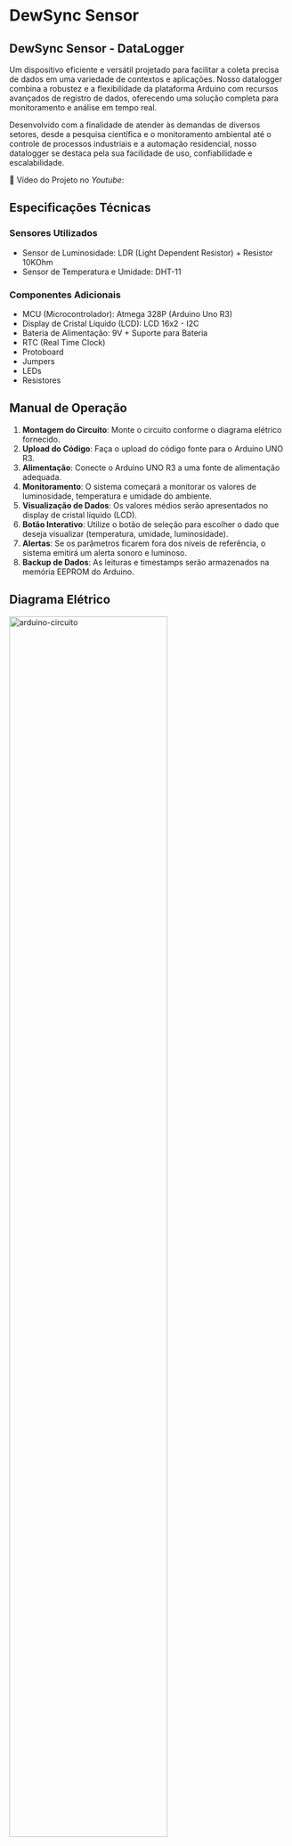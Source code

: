 # DewSync Sensor

## **DewSync Sensor - DataLogger**

Um dispositivo eficiente e versátil projetado para facilitar a coleta precisa de dados em uma variedade de contextos e aplicações. Nosso datalogger combina a robustez e a flexibilidade da plataforma Arduino com recursos avançados de registro de dados, oferecendo uma solução completa para monitoramento e análise em tempo real.

Desenvolvido com a finalidade de atender às demandas de diversos setores, desde a pesquisa científica e o monitoramento ambiental até o controle de processos industriais e a automação residencial, nosso datalogger se destaca pela sua facilidade de uso, confiabilidade e escalabilidade.

🎥 Vídeo do Projeto no _Youtube_: 

## Especificações Técnicas

### Sensores Utilizados

- Sensor de Luminosidade: LDR (Light Dependent Resistor) + Resistor 10KOhm
- Sensor de Temperatura e Umidade: DHT-11

### Componentes Adicionais

- MCU (Microcontrolador): Atmega 328P (Arduino Uno R3)
- Display de Cristal Líquido (LCD): LCD 16x2 - I2C
- Bateria de Alimentação: 9V + Suporte para Bateria
- RTC (Real Time Clock)
- Protoboard
- Jumpers
- LEDs
- Resistores


## Manual de Operação

1. **Montagem do Circuito**: Monte o circuito conforme o diagrama elétrico fornecido.
2. **Upload do Código**: Faça o upload do código fonte para o Arduino UNO R3.
3. **Alimentação**: Conecte o Arduino UNO R3 a uma fonte de alimentação adequada.
4. **Monitoramento**: O sistema começará a monitorar os valores de luminosidade, temperatura e umidade do ambiente.
5. **Visualização de Dados**: Os valores médios serão apresentados no display de cristal líquido (LCD).
6. **Botão Interativo**: Utilize o botão de seleção para escolher o dado que deseja visualizar (temperatura, umidade, luminosidade).
7. **Alertas**: Se os parâmetros ficarem fora dos níveis de referência, o sistema emitirá um alerta sonoro e luminoso.
8. **Backup de Dados**: As leituras e timestamps serão armazenados na memória EEPROM do Arduino.

## **Diagrama Elétrico**

<img src="https://github.com/ConfuseKarma/DataLogger/assets/145780136/3f22056d-c2c8-41d3-9c4f-ab6cc2ee0b94" alt="arduino-circuito" width="75%">

https://wokwi.com/projects/392907885243715585


## Código Fonte

O código fonte está disponível no repositório público do GitHub neste [link](https://github.com/ConfuseKarma/DataLogger/blob/main/codigo-fonte.md). Certifique-se de ler e compreender os comentários no código para uma melhor compreensão do funcionamento.


## Lógica do Código Fonte

### Inclusão de Bibliotecas e Definição de Constantes e Variáveis Globais:

O código começa incluindo diversas bibliotecas necessárias para o funcionamento do programa, como **Wire** (para comunicação I2C), **LiquidCrystal_I2C** (para controle de um display LCD), **RTClib** (para manipulação do RTC), **DHT** (para o sensor de temperatura e umidade) e **EEPROM** (para acessar a memória EEPROM do Arduino). Essas bibliotecas fornecem funções e métodos que facilitam o acesso e o controle dos dispositivos e sensores conectados ao Arduino.

Em seguida, são definidas constantes e variáveis globais que serão utilizadas ao longo do programa:

**SEÇÃO GERAL:**
- **'unsigned long intervalLeituras', 'ultimoMillisModoAtual' e 'ultimoMillisBotao':** Essas variáveis são utilizadas para armazenar o tempo em milissegundos da última execução de diferentes tarefas relacionadas às leituras dos sensores, atualização do modo de operação e detecção do botão.
- **'const long ultimoMillisLeituras', 'intervalModo' e 'intervalBotao':** Essas constantes definem os intervalos de tempo em milissegundos para realizar as diferentes tarefas no programa. Por exemplo, intervalLeituras define o intervalo de tempo para as leituras dos sensores.
- **'int modoIDGlobal':** Esta variável inteira mantém o modo atual de operação do sistema. Ela é incrementada conforme o botão é pressionado e utilizada para determinar qual modo de operação está ativo.
- **'const int botaoPin':** Define o pino digital utilizado para a detecção do botão. Neste caso, o botão está conectado ao pino digital 2 do Arduino.
- **'int ultimoEstadoBotao':** Armazena o estado anterior do botão para comparar com o estado atual e determinar se o botão foi pressionado.
- **'struct Anomalia { ... };':** É uma estrutura de dados (struct) utilizada para armazenar informações sobre anomalias detectadas de data, temperatura, umidade e luminosidade no momento da ocorrência.‎‎‎‎‎‎‎‎

**SEÇÃO DHT:**
- **'#define DHTPIN' e 'DHTTYPE':** Essas macros são utilizadas para definir o pino ao qual o sensor DHT está conectado (DHTPIN) e o tipo de sensor DHT (DHTTYPE). No caso, o sensor está conectado ao pino analógico A1 e é do tipo DHT22. A escolha entre DHT11 e DHT22 pode ser alternada através das definições.
- **'DHT dht(DHTPIN, DHTTYPE)':** Aqui, é criado um objeto da classe DHT utilizando as informações definidas anteriormente. Esse objeto será usado para interagir com o sensor DHT e realizar as leituras de temperatura e umidade.

**CONSTANTES E VARIÁVEIS PARA ARMAZENAMENTO DE VALORES DOS SENSORES:**
- **'#define NUM_VALORES':** Define o número de valores a serem considerados para cálculos de médias.
- **'int valoresTemperatura[]', 'valoresUmidade[]', 'valoresLuminosidade[]':** São arrays utilizados para armazenar os últimos valores lidos dos sensores de temperatura, umidade e luminosidade, respectivamente.
- **'int pesos[]':** Define os pesos a serem utilizados no cálculo da média ponderada dos valores lidos. Neste caso, são pesos decrescentes que favorecem os valores mais recentes.

**SEÇÃO MODO PÂNICO:**
- **'int redLedPin' e 'buzzerPin':** Definem os pinos aos quais o LED vermelho e o buzzer estão conectados, respectivamente.
- **'float sinVal' e 'int toneVal':** Variáveis utilizadas para controle da sirene, emitindo um som de acordo com os valores definidos.

**SEÇÃO LCD:**
- **'LiquidCrystal_I2C lcd(0x27, 16, 2)':** Aqui é criado um objeto da classe LiquidCrystal_I2C para controlar um display LCD de 16 colunas por 2 linhas, com endereço I2C 0x27. Esse objeto será usado para exibir informações no display LCD.

**SEÇÃO INTRO/LOGO:**
- São definidos arrays de bytes (**'name0x13'**, **'name0x14'**, **'name0x15'**, **'name1x13'**, **'name1x14'**, **'name1x15'**) que representam caracteres personalizados a serem exibidos no display LCD. Esses caracteres são utilizados para formar um logo ou uma introdução visual no display.

**SEÇÃO LDR:**
- **'ValorLDR:'** Variável utilizada para armazenar a leitura do sensor LDR, que mede a luminosidade.
- **'IntensidadeLuz:'** Variável que armazena a intensidade de luz transformada em uma escala de 0 a 100 para exibição no display LCD.
- **'pinoLDR:'** Define o pino analógico ao qual o sensor LDR está conectado para realizar a leitura da luminosidade.

**SEÇÃO DO RTC:**
- **'RTC_DS3231 rtc':** Cria um objeto do tipo RTC_DS3231 para interagir com o módulo RTC DS3231. Esse objeto permite obter a data e hora atuais do relógio em tempo real.

**DECLARAÇÃO DOS DIAS DA SEMANA:**
- **'char daysOfTheWeek[]':** Array de strings utilizado para armazenar os nomes dos dias da semana. Essa informação pode ser útil para exibir a data no formato completo com o dia da semana.

### Setup():

**1. Inicialização de Pinos:**
 - **'pinMode(botaoPin, INPUT_PULLUP)':** Define o pino do botão como entrada com resistor pull-up interno ativado. Isso significa que o botão é conectado entre o pino **'botaoPin'** e o GND, e o resistor pull-up interno ajuda a garantir um estado lógico alto quando o botão não está pressionado.

**2. Configuração do Sensor LDR:**
- **'Serial.begin(9600)':** Inicializa a comunicação serial a uma taxa de transmissão de 9600 bps, permitindo a comunicação com o monitor serial para depuração e exibição de informações.
- **'dht.begin()':** Inicializa o sensor DHT para leitura de temperatura e umidade.

**3. Inicialização do RTC DS3231:**
- **'rtc.begin()':** Inicializa o RTC DS3231. Se não for possível inicializar o RTC, uma mensagem será exibida no monitor serial informando que o DS3231 não foi encontrado.
- **'if (rtc.lostPower()) { ... }':** Verifica se o RTC foi ligado pela primeira vez, se ficou sem energia ou se a bateria foi esgotada. Se sim, uma mensagem é exibida no monitor serial informando que o DS3231 está OK e, opcionalmente, a data e hora são ajustadas para a data e hora em que o código foi compilado **('__DATE__ e __TIME__')**, ou outra data e hora especificada.

**4. Configuração do Pino do LDR:**
- **'pinMode(pinoLDR, INPUT)':** Define o pino ao qual o sensor LDR está conectado como entrada, para realizar a leitura do sensor LDR posteriormente.

**5. Configuração dos Pinos do LED e Buzzer:**
- **'pinMode(redLedPin, OUTPUT)':** Define o pino ao qual o LED vermelho está conectado como saída, para controlar o estado do LED (ligado/desligado).
- **'pinMode(buzzerPin, OUTPUT)':** Define o pino ao qual o buzzer está conectado como saída, para controlar o som emitido pelo buzzer.

**6. Inicialização do LCD:**
- **'lcd.init()':** Inicializa o display LCD com os parâmetros especificados (endereço I2C, número de colunas e linhas).
- **'lcd.backlight()':** Ativa a luz de fundo do LCD.

**7. Apresentação no LCD:**
- São exibidos o nome "DewSync" e o slogan "it just works" no LCD, seguidos de uma animação do logo em formato floco de neve.

### Loop():

**1. Leitura do Estado do Botão:**
- **'int estadoBotao = digitalRead(botaoPin)':** Lê o estado atual do botão conectado ao pino botaoPin.
- **'unsigned long currentMillis = millis()':** Obtém o tempo atual em milissegundos desde o início do programa.

**2. Verificação de Pressionamento do Botão:**
- **'if (estadoBotao == LOW && ultimoEstadoBotao == HIGH) { ... }':** Verifica se o botão foi pressionado, comparando seu estado atual com o estado anterior. Isso evita múltiplas detecções de um único pressionamento.
- **'if(currentMillis - ultimoMillisBotao >= intervalBotao) { ... }':** Verifica se passou o tempo mínimo (intervalBotao) desde o último pressionamento do botão.

**3. Alteração de Modo:**
- **'ultimoMillisBotao = currentMillis':** Atualiza o tempo da última execução da verificação do botão.
- **'modoIDGlobal++'**: Incrementa o modo de operação global.
- **'if (modoIDGlobal > 3) { modoIDGlobal = 0; }'**: Se o modo atual ultrapassar o último modo, volta ao primeiro modo.

**4. Exibição do Modo Atual no Monitor Serial:**
- **'Serial.print("Modo atual: ")':** Exibe uma mensagem indicando que está mostrando o modo atual no monitor serial.
- **'Serial.println(modoIDGlobal)':** Imprime o valor do modo atual no monitor serial.

**5. Chamada de Funções de Acordo com o Modo Atual:**
- **'if (currentMillis - ultimoMillisModoAtual >= intervalModo) { ... }'**: Verifica se passou o tempo mínimo (intervalModo) desde a última execução da verificação do modo atual.
- **'ultimoMillisModoAtual = currentMillis':** Atualiza o tempo da última execução da verificação do modo atual.
- Dentro deste bloco, são chamadas as funções correspondentes a cada modo de operação (**'FuncionamentoRTC()'**, **'FuncionamentoLDR()**, **'FuncionamentoDHT()'**, **'ExibeEEPROM())'**, de acordo com o valor de **'modoIDGlobal'**.

**6. Realização de Leituras:**
- **'if (currentMillis - ultimoMillisLeituras >= intervalLeituras) { ... }':** Verifica se passou o tempo mínimo (**'intervalLeituras'**) desde a última leitura dos sensores.
- **'ultimoMillisLeituras = currentMillis'**: Atualiza o tempo da última execução da leitura dos sensores.
- Dentro deste bloco, é chamada a função **'Leituras()'** para realizar as leituras dos sensores, calcular médias ponderadas e verificar anomalias.

**7. Atualização do Estado do Botão:**
- **'ultimoEstadoBotao = estadoBotao:'** Atualiza o estado anterior do botão para a próxima iteração.

### Funcionalidades Específicas:


